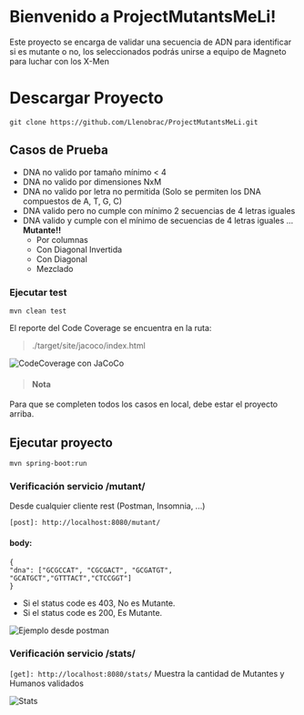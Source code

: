 # Bienvenido a ProjectMutantsMeLi!

Este proyecto se encarga de validar una secuencia de ADN para identificar si es mutante o no, los seleccionados podrás unirse a equipo de Magneto para luchar con los X-Men 


# Descargar Proyecto

    git clone https://github.com/Llenobrac/ProjectMutantsMeLi.git

## Casos de Prueba

 - DNA no valido por tamaño mínimo < 4
 - DNA no valido por dimensiones NxM
 - DNA no valido por letra no permitida (Solo se permiten los DNA compuestos de A, T, G, C)
 - DNA  valido pero no cumple con mínimo 2 secuencias de 4 letras iguales
 - DNA valido y cumple con el mínimo de secuencias de 4 letras iguales ... **Mutante!!**
	- Por columnas
	- Con Diagonal Invertida
	- Con Diagonal
	- Mezclado

### Ejecutar test
    mvn clean test
El reporte del Code Coverage se encuentra en la ruta:

> ./target/site/jacoco/index.html

![CodeCoverage con JaCoCo](https://i.imgur.com/YfxRBgT.jpg)

> #### Nota

Para que se completen todos los casos en local, debe estar el proyecto arriba.

## Ejecutar proyecto

    mvn spring-boot:run

### Verificación servicio /mutant/ 
Desde cualquier cliente rest (Postman, Insomnia, ...) 

`[post]: http://localhost:8080/mutant/`

#### body:
    {
    "dna": ["GCGCCAT", "CGCGACT", "GCGATGT", "GCATGCT","GTTTACT","CTCCGGT"]
    }

 - Si el status code es 403, No es Mutante.
 - Si el status code es 200, Es Mutante.

![Ejemplo desde postman](https://i.imgur.com/N3pX8uJ.png)

### Verificación servicio /stats/ 
`[get]: http://localhost:8080/stats/`
Muestra la cantidad de Mutantes y Humanos validados

![Stats](https://i.imgur.com/r5bJk5o.png)
